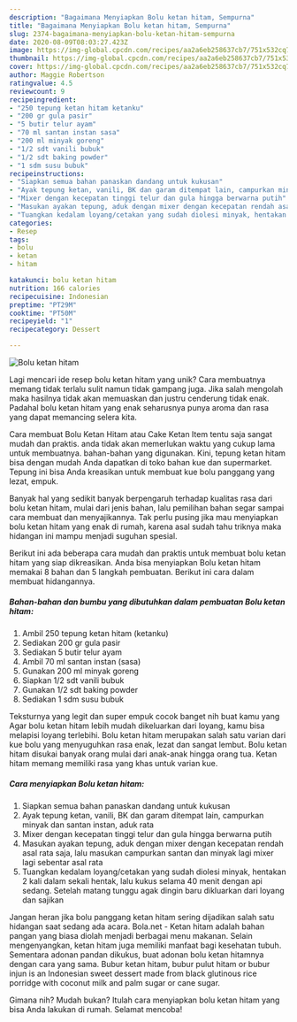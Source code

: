 ```yaml
---
description: "Bagaimana Menyiapkan Bolu ketan hitam, Sempurna"
title: "Bagaimana Menyiapkan Bolu ketan hitam, Sempurna"
slug: 2374-bagaimana-menyiapkan-bolu-ketan-hitam-sempurna
date: 2020-08-09T08:03:27.423Z
image: https://img-global.cpcdn.com/recipes/aa2a6eb258637cb7/751x532cq70/bolu-ketan-hitam-foto-resep-utama.jpg
thumbnail: https://img-global.cpcdn.com/recipes/aa2a6eb258637cb7/751x532cq70/bolu-ketan-hitam-foto-resep-utama.jpg
cover: https://img-global.cpcdn.com/recipes/aa2a6eb258637cb7/751x532cq70/bolu-ketan-hitam-foto-resep-utama.jpg
author: Maggie Robertson
ratingvalue: 4.5
reviewcount: 9
recipeingredient:
- "250 tepung ketan hitam ketanku"
- "200 gr gula pasir"
- "5 butir telur ayam"
- "70 ml santan instan sasa"
- "200 ml minyak goreng"
- "1/2 sdt vanili bubuk"
- "1/2 sdt baking powder"
- "1 sdm susu bubuk"
recipeinstructions:
- "Siapkan semua bahan panaskan dandang untuk kukusan"
- "Ayak tepung ketan, vanili, BK dan garam ditempat lain, campurkan minyak dan santan instan, aduk rata"
- "Mixer dengan kecepatan tinggi telur dan gula hingga berwarna putih"
- "Masukan ayakan tepung, aduk dengan mixer dengan kecepatan rendah asal rata saja, lalu masukan campurkan santan dan minyak lagi mixer lagi sebentar asal rata"
- "Tuangkan kedalam loyang/cetakan yang sudah diolesi minyak, hentakan 2 kali dalam sekali hentak, lalu kukus selama 40 menit dengan api sedang. Setelah matang tunggu agak dingin baru dikluarkan dari loyang dan sajikan"
categories:
- Resep
tags:
- bolu
- ketan
- hitam

katakunci: bolu ketan hitam 
nutrition: 166 calories
recipecuisine: Indonesian
preptime: "PT29M"
cooktime: "PT50M"
recipeyield: "1"
recipecategory: Dessert

---
```



![Bolu ketan hitam](https://img-global.cpcdn.com/recipes/aa2a6eb258637cb7/751x532cq70/bolu-ketan-hitam-foto-resep-utama.jpg)

Lagi mencari ide resep bolu ketan hitam yang unik? Cara membuatnya memang tidak terlalu sulit namun tidak gampang juga. Jika salah mengolah maka hasilnya tidak akan memuaskan dan justru cenderung tidak enak. Padahal bolu ketan hitam yang enak seharusnya punya aroma dan rasa yang dapat memancing selera kita.

Cara membuat Bolu Ketan Hitam atau Cake Ketan Item tentu saja sangat mudah dan praktis. anda tidak akan memerlukan waktu yang cukup lama untuk membuatnya. bahan-bahan yang digunakan. Kini, tepung ketan hitam bisa dengan mudah Anda dapatkan di toko bahan kue dan supermarket. Tepung ini bisa Anda kreasikan untuk membuat kue bolu panggang yang lezat, empuk.

Banyak hal yang sedikit banyak berpengaruh terhadap kualitas rasa dari bolu ketan hitam, mulai dari jenis bahan, lalu pemilihan bahan segar sampai cara membuat dan menyajikannya. Tak perlu pusing jika mau menyiapkan bolu ketan hitam yang enak di rumah, karena asal sudah tahu triknya maka hidangan ini mampu menjadi suguhan spesial.


Berikut ini ada beberapa cara mudah dan praktis untuk membuat bolu ketan hitam yang siap dikreasikan. Anda bisa menyiapkan Bolu ketan hitam memakai 8 bahan dan 5 langkah pembuatan. Berikut ini cara dalam membuat hidangannya.

<!--inarticleads1-->

##### Bahan-bahan dan bumbu yang dibutuhkan dalam pembuatan Bolu ketan hitam:

1. Ambil 250 tepung ketan hitam (ketanku)
1. Sediakan 200 gr gula pasir
1. Sediakan 5 butir telur ayam
1. Ambil 70 ml santan instan (sasa)
1. Gunakan 200 ml minyak goreng
1. Siapkan 1/2 sdt vanili bubuk
1. Gunakan 1/2 sdt baking powder
1. Sediakan 1 sdm susu bubuk


Teksturnya yang legit dan super empuk cocok banget nih buat kamu yang Agar bolu ketan hitam lebih mudah dikeluarkan dari loyang, kamu bisa melapisi loyang terlebihi. Bolu ketan hitam merupakan salah satu varian dari kue bolu yang menyuguhkan rasa enak, lezat dan sangat lembut. Bolu ketan hitam disukai banyak orang mulai dari anak-anak hingga orang tua. Ketan hitam memang memiliki rasa yang khas untuk varian kue. 

<!--inarticleads2-->

##### Cara menyiapkan Bolu ketan hitam:

1. Siapkan semua bahan panaskan dandang untuk kukusan
1. Ayak tepung ketan, vanili, BK dan garam ditempat lain, campurkan minyak dan santan instan, aduk rata
1. Mixer dengan kecepatan tinggi telur dan gula hingga berwarna putih
1. Masukan ayakan tepung, aduk dengan mixer dengan kecepatan rendah asal rata saja, lalu masukan campurkan santan dan minyak lagi mixer lagi sebentar asal rata
1. Tuangkan kedalam loyang/cetakan yang sudah diolesi minyak, hentakan 2 kali dalam sekali hentak, lalu kukus selama 40 menit dengan api sedang. Setelah matang tunggu agak dingin baru dikluarkan dari loyang dan sajikan


Jangan heran jika bolu panggang ketan hitam sering dijadikan salah satu hidangan saat sedang ada acara. Bola.net - Ketan hitam adalah bahan pangan yang biasa diolah menjadi berbagai menu makanan. Selain mengenyangkan, ketan hitam juga memiliki manfaat bagi kesehatan tubuh. Sementara adonan pandan dikukus, buat adonan bolu ketan hitamnya dengan cara yang sama. Bubur ketan hitam, bubur pulut hitam or bubur injun is an Indonesian sweet dessert made from black glutinous rice porridge with coconut milk and palm sugar or cane sugar. 

Gimana nih? Mudah bukan? Itulah cara menyiapkan bolu ketan hitam yang bisa Anda lakukan di rumah. Selamat mencoba!
